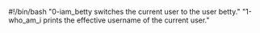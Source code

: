 #!/bin/bash
"0-iam_betty switches the current user to the user betty."
"1-who_am_i prints the effective username of the current user."
